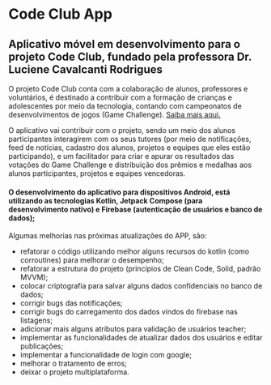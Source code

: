 # Code Club App

## Aplicativo móvel em desenvolvimento para o projeto Code Club, fundado pela professora Dr. Luciene Cavalcanti Rodrigues

O projeto Code Club conta com a colaboração de alunos, professores e voluntários, é destinado a contribuir com a formação de crianças e adolescentes por meio da tecnologia, contando com campeonatos de desenvolvimentos de jogos (Game Challenge). [Saiba mais aqui.](http://codeclube.inf.br)

O aplicativo vai contribuir com o projeto, sendo um meio dos alunos participantes interagirem com os seus tutores (por meio de notificações, feed de notícias, cadastro dos alunos, projetos e equipes que eles estão participando), e um facilitador para criar e apurar os resultados das votações do Game Challenge e distribuição dos prêmios e medalhas aos alunos participantes, projetos e equipes vencedoras.

#### O desenvolvimento do aplicativo para dispositivos Android, está utilizando as tecnologias Kotlin, Jetpack Compose (para desenvolvimento nativo) e Firebase (autenticação de usuários e banco de dados);

Algumas melhorias nas próximas atualizações do APP, são: 
* refatorar o código utilizando melhor alguns recursos do kotlin (como corroutines) para melhorar o desempenho; 
* refatorar a estrutura do projeto (principios de Clean Code, Solid, padrão MVVM); 
* colocar criptografia para salvar alguns dados confidenciais no banco de dados;
* corrigir bugs das notificações;
* corrigir bugs do carregamento dos dados vindos do firebase nas listagens;
* adicionar mais alguns atributos para validação de usuários teacher;
* implementar as funcionalidades de atualizar dados dos usuários e editar publicações;
* implementar a funcionalidade de login com google;
* melhorar o tratamento de erros;
* deixar o projeto multiplataforma.
 
